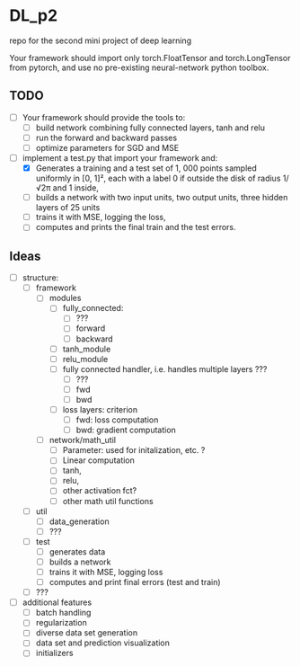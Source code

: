 # DL_p2
repo for the second mini project of deep learning

Your framework should import only torch.FloatTensor and torch.LongTensor from pytorch, and
use no pre-existing neural-network python toolbox.

## TODO

- [ ] Your framework should provide the tools to:
    - [ ] build network combining fully connected layers, tanh and relu
    - [ ] run the forward and backward passes
    - [ ] optimize parameters for SGD and MSE
- [ ] implement a test.py that import your framework and:
    - [x] Generates a training and a test set of 1, 000 points sampled uniformly in \[0, 1\]², each with a
label 0 if outside the disk of radius 1/√2π and 1 inside,
    - [ ] builds a network with two input units, two output units, three hidden layers of 25 units
    - [ ] trains it with MSE, logging the loss,
    - [ ] computes and prints the final train and the test errors.

## Ideas
- [ ] structure:
    - [ ] framework
        - [ ] modules
            - [ ] fully_connected:
                - [ ] ???
                - [ ] forward
                - [ ] backward
            - [ ] tanh_module
            - [ ] relu_module
            - [ ] fully connected handler, i.e. handles multiple layers ???
                - [ ] ???
                - [ ] fwd
                - [ ] bwd
            - [ ] loss layers: criterion
                - [ ] fwd: loss computation
                - [ ] bwd: gradient computation
        - [ ] network/math_util
            - [ ] Parameter: used for initalization, etc. ?
            - [ ] Linear computation
            - [ ] tanh,
            - [ ] relu,
            - [ ] other activation fct?
            - [ ] other math util functions
    - [ ] util
        - [ ] data_generation
        - [ ] ???
    - [ ] test
        - [ ] generates data
        - [ ] builds a network
        - [ ] trains it with MSE, logging loss
        - [ ] computes and print final errors (test and train)
    - [ ] ???
- [ ] additional features
    - [ ] batch handling
    - [ ] regularization
    - [ ] diverse data set generation
    - [ ] data set and prediction visualization
    - [ ] initializers